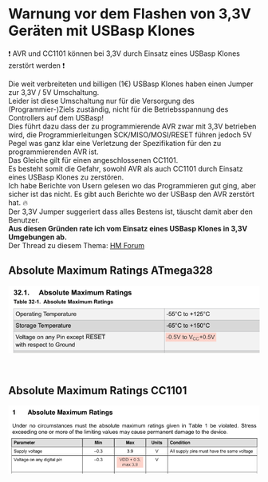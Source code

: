 
# Warnung vor dem Flashen von 3,3V Geräten mit USBasp Klones

:exclamation: AVR und CC1101 können bei 3,3V durch Einsatz eines USBasp Klones zerstört werden :exclamation:

Die weit verbreiteten und billigen (1€) USBasp Klones haben einen Jumper zur 3,3V / 5V Umschaltung.<br>
Leider ist diese Umschaltung nur für die Versorgung des (Programmier-)Ziels zuständig, nicht für die Betriebsspannung des Controllers auf dem USBasp!<br>
Dies führt dazu dass der zu programmierende AVR zwar mit 3,3V betrieben wird, die Programmierleitungen SCK/MISO/MOSI/RESET führen jedoch 5V Pegel was ganz klar eine Verletzung der Spezifikation für den zu programmierenden AVR ist.<br>
Das Gleiche gilt für einen angeschlossenen CC1101.<br>
Es besteht somit die Gefahr, sowohl AVR als auch CC1101 durch Einsatz eines USBasp Klones zu zerstören.<br>
Ich habe Berichte von Usern gelesen wo das Programmieren gut ging, aber sicher ist das nicht. Es gibt auch Berichte wo der USBasp den AVR zerstört hat. :fire:<br>
Der 3,3V Jumper suggeriert dass alles Bestens ist, täuscht damit aber den Benutzer.<br>
**Aus diesen Gründen rate ich vom Einsatz eines USBasp Klones in 3,3V Umgebungen ab.**<br>
Der Thread zu diesem Thema:
[HM Forum](https://homematic-forum.de/forum/viewtopic.php?f=76&t=47361&start=50#p480173)

## Absolute Maximum Ratings **ATmega328**

![pic](Images/Absolute_Maximum_Ratings_AVR.png)

<br>

## Absolute Maximum Ratings **CC1101**

![pic](Images/Absolute_Maximum_Ratings_CC1101.png)
